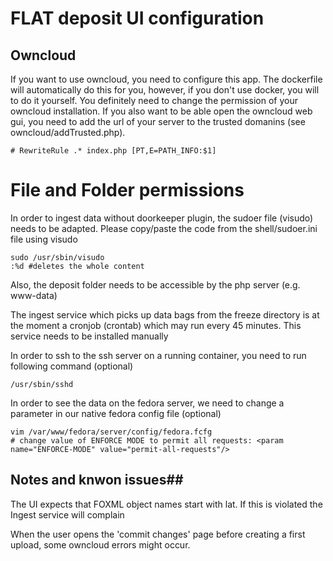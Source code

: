# FLAT deposit UI configuration #

## Owncloud ##
If you want to use owncloud, you need to configure this app. The dockerfile will automatically do this for you, however, if you don't use docker, you will to do it yourself. You definitely need to change the permission of your owncloud installation. If you also want to be able open the owncloud web gui, you need to add the url of your server to the trusted domanins (see owncloud/addTrusted.php).


```
# RewriteRule .* index.php [PT,E=PATH_INFO:$1]
```


# File and Folder permissions # 
In order to ingest data without doorkeeper plugin, the sudoer file (visudo) needs to be adapted. Please copy/paste the code from the shell/sudoer.ini file using visudo

```ssh
sudo /usr/sbin/visudo
:%d #deletes the whole content

```
Also, the deposit folder needs to be accessible by the php server (e.g. www-data)

The ingest service which picks up data bags from the freeze directory is at the moment a cronjob (crontab) which may run every 45 minutes. This service needs to be installed manually 

In order to ssh to the ssh server on a running container, you need to run following command (optional)
```ssh
/usr/sbin/sshd 
```

In order to see the data on the fedora server, we need to change a parameter in our native fedora config file (optional) 

```ssh
vim /var/www/fedora/server/config/fedora.fcfg
# change value of ENFORCE MODE to permit all requests: <param name="ENFORCE-MODE" value="permit-all-requests"/>
```



## Notes and knwon issues##

The UI expects that FOXML object names start with lat. If this is violated the Ingest service will complain

When the user opens the 'commit changes' page before creating a first upload, some owncloud errors might occur.

